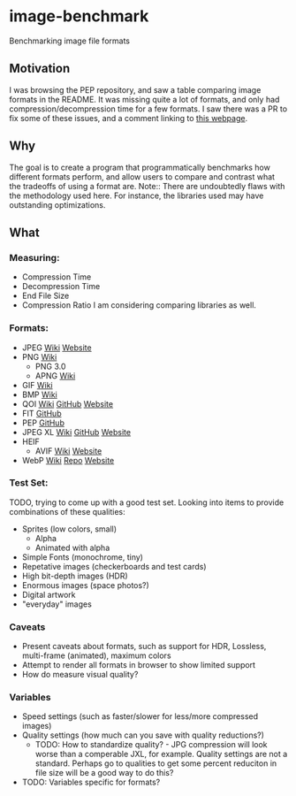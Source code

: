 # image-benchmark
Benchmarking image file formats

## Motivation
I was browsing the PEP repository, and saw a table comparing image formats in the README. It was missing quite a lot of formats, and only had compression/decompression time for a few formats. I saw there was a PR to fix some of these issues, and a comment linking to [this webpage](https://meow.catt0s.win/test_images/formats/). 

## Why
The goal is to create a program that programmatically benchmarks how different formats perform, and allow users to compare and contrast what the tradeoffs of using a format are.
Note:: There are undoubtedly flaws with the methodology used here. For instance, the libraries used may have outstanding optimizations. 

## What
### Measuring: 
* Compression Time
* Decompression Time
* End File Size
* Compression Ratio
I am considering comparing libraries as well.
### Formats: 
* JPEG [Wiki](https://en.wikipedia.org/wiki/JPEG) [Website](https://jpeg.org/jpeg/)
* PNG [Wiki](https://en.wikipedia.org/wiki/PNG)
  * PNG 3.0
  * APNG [Wiki](https://en.wikipedia.org/wiki/APNG)
* GIF [Wiki](https://en.wikipedia.org/wiki/GIF)
* BMP [Wiki](https://en.wikipedia.org/wiki/BMP_file_format)
* QOI [Wiki](https://en.wikipedia.org/wiki/QOI_(image_format)) [GitHub](https://github.com/phoboslab/qoi) [Website](https://qoiformat.org/)
* FIT [GitHub](https://github.com/open-source-firmware/flat-image-tree)
* PEP [GitHub](https://github.com/ENDESGA/PEP)
* JPEG XL [Wiki](https://en.wikipedia.org/wiki/JPEG_XL) [GitHub](https://github.com/libjxl/libjxl) [Website](https://jpeg.org/jpegxl/)
* HEIF
  * AVIF [Wiki](https://en.wikipedia.org/wiki/AVIF) [Website](https://aomediacodec.github.io/av1-avif/)
* WebP [Wiki](https://en.wikipedia.org/wiki/WebP) [Repo](https://chromium.googlesource.com/webm/libwebp) [Website](https://developers.google.com/speed/webp)
### Test Set:
TODO, trying to come up with a good test set. Looking into items to provide combinations of these qualities:
* Sprites (low colors, small)
  * Alpha
  * Animated with alpha
* Simple Fonts (monochrome, tiny)
* Repetative images (checkerboards and test cards)
* High bit-depth images (HDR)
* Enormous images (space photos?)
* Digital artwork
* "everyday" images
### Caveats
* Present caveats about formats, such as support for HDR, Lossless, multi-frame (animated), maximum colors
* Attempt to render all formats in browser to show limited support 
* How do measure visual quality?
### Variables
* Speed settings (such as faster/slower for less/more compressed images)
* Quality settings (how much can you save with quality reductions?)
  * TODO: How to standardize quality? - JPG compression will look worse than a comperable JXL, for example. Quality settings are not a standard. Perhaps go to qualities to get some percent reduciton in file size will be a good way to do this?
* TODO: Variables specific for formats?
